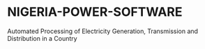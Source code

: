 # NIGERIA-POWER-SOFTWARE
Automated Processing of Electricity Generation, Transmission and Distribution in a Country
